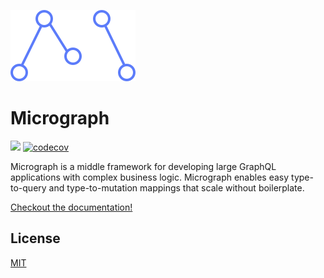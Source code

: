 ![](docs/assets/logo.svg)
# Micrograph
![](https://travis-ci.org/dylnslck/micrograph.svg?branch=master) [![codecov](https://codecov.io/gh/dylnslck/micrograph/branch/master/graph/badge.svg)](https://codecov.io/gh/dylnslck/micrograph)

Micrograph is a middle framework for developing large GraphQL applications with complex business logic. Micrograph enables easy type-to-query and type-to-mutation mappings that scale without boilerplate.

[Checkout the documentation!](https://dylnslck.github.io/micrograph)

## License
[MIT](https://github.com/dylnslck/redink-graphql/LICENSE)
